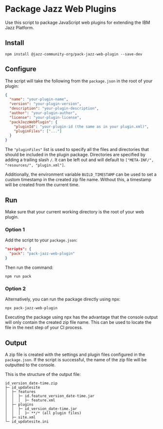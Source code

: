 # Package Jazz Web Plugins

Use this script to package JavaScript web plugins for extending the IBM Jazz Platform.

## Install

```
npm install @jazz-community-org/pack-jazz-web-plugin --save-dev
```

## Configure

The script will take the following from the `package.json` in the root of your plugin:

```json
{
  "name": "your-plugin-name",
  "version": "your-plugin-version",
  "description": "your-plugin-description",
  "author": "your-plugin-author",
  "license": "your-plugin-license",
  "packJazzWebPlugin": {
    "pluginId": "your-plugin-id (the same as in your plugin.xml)",
    "pluginFiles": ["..."]
  }
}
```

The `"pluginFiles"` list is used to specify all the files and directories that should be included in the plugin package. Directories are specified by adding a trailing slash `/`. It can be left out and will default to `["META-INF/", "resources/", "plugin.xml"]`.

Additionally, the environment variable `BUILD_TIMESTAMP` can be used to set a custom timestamp in the created zip file name. Without this, a timestamp will be created from the current time.

## Run

Make sure that your current working directory is the root of your web plugin.

### Option 1

Add the script to your `package.json`:

```json
"scripts": {
  "pack": "pack-jazz-web-plugin"
}
```

Then run the command:

```
npm run pack
```

### Option 2

Alternatively, you can run the package directly using npx:

```
npx pack-jazz-web-plugin
```

Executing the package using npx has the advantage that the console output will only contain the created zip file name. This can be used to locate the file in the next step of your CI process.

## Output

A zip file is created with the settings and plugin files configured in the `package.json`. If the script is successful, the name of the zip file will be outputted to the console.

This is the structure of the output file:

```
id_version_date-time.zip
├─ id_updatesite
│  ├─ features
│  │  ├─ id.feature_version_date-time.jar
│  │  │  ├─ feature.xml
│  ├─ plugins
│  │  ├─ id_version_date-time.jar
│  │  │  ├─ **/* (all plugin files)
│  ├─ site.xml
└─ id_updatesite.ini
```
